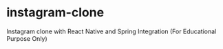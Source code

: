 # instagram-clone
Instagram clone with React Native and Spring Integration (For Educational Purpose Only)
